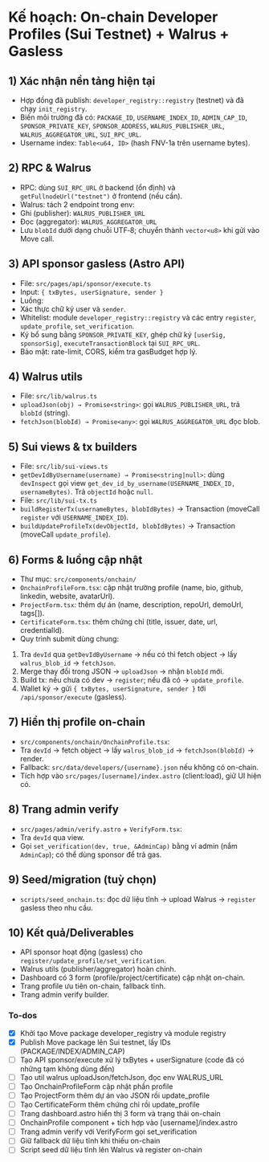 <!-- f86a850b-3486-4e91-a2b0-312f03b6f504 b7fa2c39-1fa9-428c-8cff-8bc65cd35fee -->
# Kế hoạch: On-chain Developer Profiles (Sui Testnet) + Walrus + Gasless

## 1) Xác nhận nền tảng hiện tại

- Hợp đồng đã publish: `developer_registry::registry` (testnet) và đã chạy `init_registry`.
- Biến môi trường đã có: `PACKAGE_ID`, `USERNAME_INDEX_ID`, `ADMIN_CAP_ID`, `SPONSOR_PRIVATE_KEY`, `SPONSOR_ADDRESS`, `WALRUS_PUBLISHER_URL`, `WALRUS_AGGREGATOR_URL`, `SUI_RPC_URL`.
- Username index: `Table<u64, ID>` (hash FNV-1a trên username bytes).

## 2) RPC & Walrus

- RPC: dùng `SUI_RPC_URL` ở backend (ổn định) và `getFullnodeUrl("testnet")` ở frontend (nếu cần).
- Walrus: tách 2 endpoint trong env:
- Ghi (publisher): `WALRUS_PUBLISHER_URL`
- Đọc (aggregator): `WALRUS_AGGREGATOR_URL`
- Lưu `blobId` dưới dạng chuỗi UTF‑8; chuyển thành `vector<u8>` khi gửi vào Move call.

## 3) API sponsor gasless (Astro API)

- File: `src/pages/api/sponsor/execute.ts`
- Input: `{ txBytes, userSignature, sender }`
- Luồng:
- Xác thực chữ ký user và `sender`.
- Whitelist: module `developer_registry::registry` và các entry `register`, `update_profile`, `set_verification`.
- Ký bổ sung bằng `SPONSOR_PRIVATE_KEY`, ghép chữ ký `[userSig, sponsorSig]`, `executeTransactionBlock` tại `SUI_RPC_URL`.
- Bảo mật: rate-limit, CORS, kiểm tra gasBudget hợp lý.

## 4) Walrus utils

- File: `src/lib/walrus.ts`
- `uploadJson(obj) → Promise<string>`: gọi `WALRUS_PUBLISHER_URL`, trả `blobId` (string).
- `fetchJson(blobId) → Promise<any>`: gọi `WALRUS_AGGREGATOR_URL` đọc blob.

## 5) Sui views & tx builders

- File: `src/lib/sui-views.ts`
- `getDevIdByUsername(username) → Promise<string|null>`: dùng `devInspect` gọi view `get_dev_id_by_username(USERNAME_INDEX_ID, usernameBytes)`. Trả `objectId` hoặc `null`.
- File: `src/lib/sui-tx.ts`
- `buildRegisterTx(usernameBytes, blobIdBytes)` → Transaction (moveCall `register` với `USERNAME_INDEX_ID`).
- `buildUpdateProfileTx(devObjectId, blobIdBytes)` → Transaction (moveCall `update_profile`).

## 6) Forms & luồng cập nhật

- Thư mục: `src/components/onchain/`
- `OnchainProfileForm.tsx`: cập nhật trường profile (name, bio, github, linkedin, website, avatarUrl).
- `ProjectForm.tsx`: thêm dự án (name, description, repoUrl, demoUrl, tags[]).
- `CertificateForm.tsx`: thêm chứng chỉ (title, issuer, date, url, credentialId).
- Quy trình submit dùng chung:
1) Tra `devId` qua `getDevIdByUsername` → nếu có thì fetch object → lấy `walrus_blob_id` → `fetchJson`.
2) Merge thay đổi trong JSON → `uploadJson` → nhận `blobId` mới.
3) Build tx: nếu chưa có dev → `register`; nếu đã có → `update_profile`.
4) Wallet ký → gửi `{ txBytes, userSignature, sender }` tới `/api/sponsor/execute` (gasless).

## 7) Hiển thị profile on-chain

- `src/components/onchain/OnchainProfile.tsx`:
- Tra `devId` → fetch object → lấy `walrus_blob_id` → `fetchJson(blobId)` → render.
- Fallback: `src/data/developers/{username}.json` nếu không có on-chain.
- Tích hợp vào `src/pages/[username]/index.astro` (client:load), giữ UI hiện có.

## 8) Trang admin verify

- `src/pages/admin/verify.astro` + `VerifyForm.tsx`:
- Tra `devId` qua view.
- Gọi `set_verification(dev, true, &AdminCap)` bằng ví admin (nắm `AdminCap`); có thể dùng sponsor để trả gas.

## 9) Seed/migration (tuỳ chọn)

- `scripts/seed_onchain.ts`: đọc dữ liệu tĩnh → upload Walrus → `register` gasless theo nhu cầu.

## 10) Kết quả/Deliverables

- API sponsor hoạt động (gasless) cho `register/update_profile/set_verification`.
- Walrus utils (publisher/aggregator) hoàn chỉnh.
- Dashboard có 3 form (profile/project/certificate) cập nhật on-chain.
- Trang profile ưu tiên on-chain, fallback tĩnh.
- Trang admin verify builder.

### To-dos

- [x] Khởi tạo Move package developer_registry và module registry
- [x] Publish Move package lên Sui testnet, lấy IDs (PACKAGE/INDEX/ADMIN_CAP)
- [ ] Tạo API sponsor/execute xử lý txBytes + userSignature (code đã có những tạm không dùng đến)
- [ ] Tạo util walrus uploadJson/fetchJson, đọc env WALRUS_URL
- [ ] Tạo OnchainProfileForm cập nhật phần profile
- [ ] Tạo ProjectForm thêm dự án vào JSON rồi update_profile
- [ ] Tạo CertificateForm thêm chứng chỉ rồi update_profile
- [ ] Trang dashboard.astro hiển thị 3 form và trạng thái on-chain
- [ ] OnchainProfile component + tích hợp vào [username]/index.astro
- [ ] Trang admin verify với VerifyForm gọi set_verification
- [ ] Giữ fallback dữ liệu tĩnh khi thiếu on-chain
- [ ] Script seed dữ liệu tĩnh lên Walrus và register on-chain